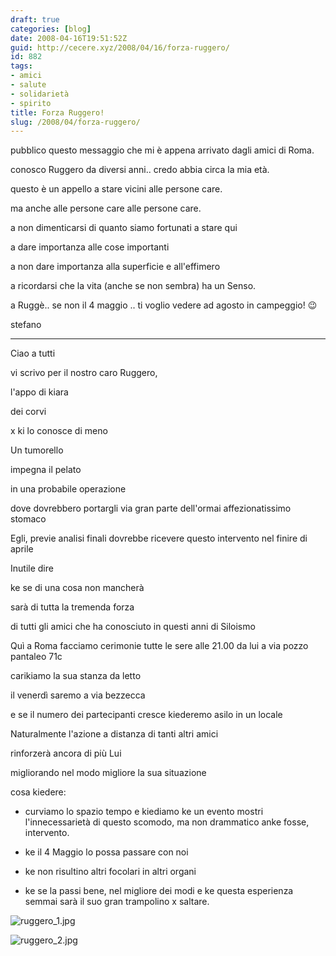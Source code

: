 ```yaml
---
draft: true
categories: [blog]
date: 2008-04-16T19:51:52Z
guid: http://cecere.xyz/2008/04/16/forza-ruggero/
id: 882
tags:
- amici
- salute
- solidarietà
- spirito
title: Forza Ruggero!
slug: /2008/04/forza-ruggero/
---
```


pubblico questo messaggio che mi è appena arrivato dagli amici di Roma.
  
conosco Ruggero da diversi anni.. credo abbia circa la mia età.
  
questo è un appello a stare vicini alle persone care.
  
ma anche alle persone care alle persone care.
  
a non dimenticarsi di quanto siamo fortunati a stare qui
  
a dare importanza alle cose importanti
  
a non dare importanza alla superficie e all'effimero
  
a ricordarsi che la vita (anche se non sembra) ha un Senso.

a Ruggè.. se non il 4 maggio .. ti voglio vedere ad agosto in campeggio! 😉
  
stefano

- - - - -

Ciao a tutti
  
vi scrivo per il nostro caro Ruggero,
  
l'appo di kiara
  
dei corvi
  
x ki lo conosce di meno

Un tumorello
  
impegna il pelato
  
in una probabile operazione
  
dove dovrebbero portargli via gran parte dell'ormai affezionatissimo stomaco

Egli, previe analisi finali dovrebbe ricevere questo intervento nel finire di aprile

Inutile dire
  
ke se di una cosa non mancherà
  
sarà di tutta la tremenda forza
  
di tutti gli amici che ha conosciuto in questi anni di Siloismo

Quì a Roma facciamo cerimonie tutte le sere alle 21.00 da lui a via pozzo pantaleo 71c
  
carikiamo la sua stanza da letto
  
il venerdì saremo a via bezzecca
  
e se il numero dei partecipanti cresce kiederemo asilo in un locale

Naturalmente l'azione a distanza di tanti altri amici
  
rinforzerà ancora di più Lui
  
migliorando nel modo migliore la sua situazione

cosa kiedere:

- curviamo lo spazio tempo e kiediamo ke un evento mostri l'innecessarietà di questo scomodo, ma non drammatico anke fosse, intervento.
  
- ke il 4 Maggio lo possa passare con noi
  
- ke non risultino altri focolari in altri organi
  
- ke se la passi bene, nel migliore dei modi e ke questa esperienza semmai sarà il suo gran trampolino x saltare.

![ruggero_1.jpg](http://cecere.xyz/wp-content/uploads/sites/3/2008/04/ruggero_1.jpg)
  
![ruggero_2.jpg](http://cecere.xyz/wp-content/uploads/sites/3/2008/04/ruggero_2.jpg)
